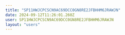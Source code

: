 ```yaml
---
title: "SP11HWJCPCSCN9AC69DCC0GN8RE2JFBHHM6JRAWJN"
date: 2024-09-12T11:26:01.260Z
user: SP11HWJCPCSCN9AC69DCC0GN8RE2JFBHHM6JRAWJN
layout: "users"
---
```

    